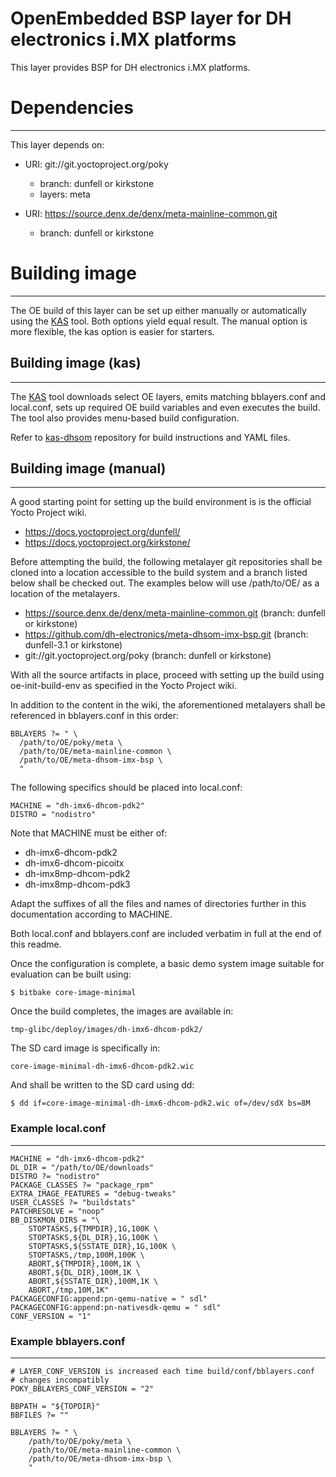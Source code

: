 OpenEmbedded BSP layer for DH electronics i.MX platforms
========================================================

This layer provides BSP for DH electronics i.MX platforms.

# Dependencies
--------------

This layer depends on:

* URI: git://git.yoctoproject.org/poky
  - branch: dunfell or kirkstone
  - layers: meta

* URI: https://source.denx.de/denx/meta-mainline-common.git
  - branch: dunfell or kirkstone

# Building image
----------------

The OE build of this layer can be set up either manually or automatically using
the [KAS](https://github.com/siemens/kas) tool. Both options yield equal result.
The manual option is more flexible, the kas option is easier for starters.

## Building image (kas)
-----------------------

The [KAS](https://github.com/siemens/kas) tool downloads select OE layers, emits
matching bblayers.conf and local.conf, sets up required OE build variables and
even executes the build. The tool also provides menu-based build configuration.

Refer to [kas-dhsom](https://github.com/dh-electronics/kas-dhsom) repository for
build instructions and YAML files.

## Building image (manual)
--------------------------

A good starting point for setting up the build environment is is the official
Yocto Project wiki.

* https://docs.yoctoproject.org/dunfell/
* https://docs.yoctoproject.org/kirkstone/

Before attempting the build, the following metalayer git repositories shall
be cloned into a location accessible to the build system and a branch listed
below shall be checked out. The examples below will use /path/to/OE/ as a
location of the metalayers.

* https://source.denx.de/denx/meta-mainline-common.git			(branch: dunfell or kirkstone)
* https://github.com/dh-electronics/meta-dhsom-imx-bsp.git		(branch: dunfell-3.1 or kirkstone)
* git://git.yoctoproject.org/poky					(branch: dunfell or kirkstone)

With all the source artifacts in place, proceed with setting up the build
using oe-init-build-env as specified in the Yocto Project wiki.

In addition to the content in the wiki, the aforementioned metalayers shall
be referenced in bblayers.conf in this order:

```
BBLAYERS ?= " \
  /path/to/OE/poky/meta \
  /path/to/OE/meta-mainline-common \
  /path/to/OE/meta-dhsom-imx-bsp \
  "
```

The following specifics should be placed into local.conf:

```
MACHINE = "dh-imx6-dhcom-pdk2"
DISTRO = "nodistro"
```

Note that MACHINE must be either of:

* dh-imx6-dhcom-pdk2
* dh-imx6-dhcom-picoitx
* dh-imx8mp-dhcom-pdk2
* dh-imx8mp-dhcom-pdk3

Adapt the suffixes of all the files and names of directories further in
this documentation according to MACHINE.

Both local.conf and bblayers.conf are included verbatim in full at the end
of this readme.

Once the configuration is complete, a basic demo system image suitable for
evaluation can be built using:

```
$ bitbake core-image-minimal
```

Once the build completes, the images are available in:

```
tmp-glibc/deploy/images/dh-imx6-dhcom-pdk2/
```

The SD card image is specifically in:

```
core-image-minimal-dh-imx6-dhcom-pdk2.wic
```

And shall be written to the SD card using dd:

```
$ dd if=core-image-minimal-dh-imx6-dhcom-pdk2.wic of=/dev/sdX bs=8M
```

### Example local.conf
----------------------
```
MACHINE = "dh-imx6-dhcom-pdk2"
DL_DIR = "/path/to/OE/downloads"
DISTRO ?= "nodistro"
PACKAGE_CLASSES ?= "package_rpm"
EXTRA_IMAGE_FEATURES = "debug-tweaks"
USER_CLASSES ?= "buildstats"
PATCHRESOLVE = "noop"
BB_DISKMON_DIRS = "\
    STOPTASKS,${TMPDIR},1G,100K \
    STOPTASKS,${DL_DIR},1G,100K \
    STOPTASKS,${SSTATE_DIR},1G,100K \
    STOPTASKS,/tmp,100M,100K \
    ABORT,${TMPDIR},100M,1K \
    ABORT,${DL_DIR},100M,1K \
    ABORT,${SSTATE_DIR},100M,1K \
    ABORT,/tmp,10M,1K"
PACKAGECONFIG:append:pn-qemu-native = " sdl"
PACKAGECONFIG:append:pn-nativesdk-qemu = " sdl"
CONF_VERSION = "1"
```

### Example bblayers.conf
-------------------------
```
# LAYER_CONF_VERSION is increased each time build/conf/bblayers.conf
# changes incompatibly
POKY_BBLAYERS_CONF_VERSION = "2"

BBPATH = "${TOPDIR}"
BBFILES ?= ""

BBLAYERS ?= " \
	/path/to/OE/poky/meta \
	/path/to/OE/meta-mainline-common \
	/path/to/OE/meta-dhsom-imx-bsp \
	"
```
